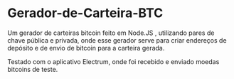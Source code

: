 # Gerador-de-Carteira-BTC

Um gerador de carteiras bitcoin feito em Node.JS , utilizando pares de chave pública e privada, onde esse gerador serve para criar endereços de depósito e de envio de bitcoin para a carteira gerada.

Testado com o aplicativo Electrum, onde foi recebido e enviado moedas bitcoins de teste.

